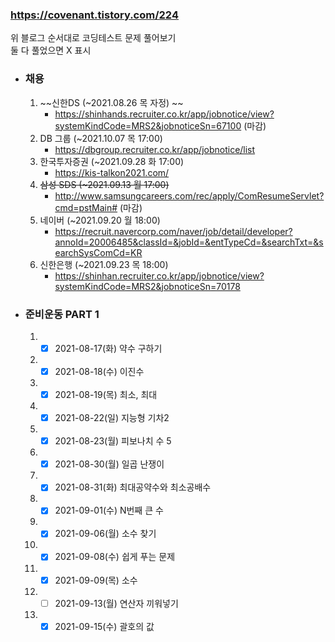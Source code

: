 ### https://covenant.tistory.com/224  

위 블로그 순서대로 코딩테스트 문제 풀어보기  
둘 다 풀었으면 X 표시

- ### 채용
   1. ~~신한DS (~2021.08.26 목 자정)  ~~
      - https://shinhands.recruiter.co.kr/app/jobnotice/view?systemKindCode=MRS2&jobnoticeSn=67100 (마감)
   2. DB 그룹 (~2021.10.07 목 17:00)
      - https://dbgroup.recruiter.co.kr/app/jobnotice/list
   3. 한국투자증권 (~2021.09.28 화 17:00)
      - https://kis-talkon2021.com/
   4. ~~삼성 SDS (~2021.09.13 월 17:00)~~
      - http://www.samsungcareers.com/rec/apply/ComResumeServlet?cmd=pstMain# (마감)
   5. 네이버 (~2021.09.20 월 18:00)
      - https://recruit.navercorp.com/naver/job/detail/developer?annoId=20006485&classId=&jobId=&entTypeCd=&searchTxt=&searchSysComCd=KR
   6. 신한은행 (~2021.09.23 목 18:00)
      - https://shinhan.recruiter.co.kr/app/jobnotice/view?systemKindCode=MRS2&jobnoticeSn=70178
   

- ### 준비운동 PART 1
   1. - [x] 2021-08-17(화) 약수 구하기
   2. - [x] 2021-08-18(수) 이진수          
   3. - [x] 2021-08-19(목) 최소, 최대     
   4. - [x] 2021-08-22(일) 지능형 기차2
   5. - [x] 2021-08-23(월) 피보나치 수 5
   6. - [x] 2021-08-30(월) 일곱 난쟁이
   7. - [x] 2021-08-31(화) 최대공약수와 최소공배수  
   8. - [x] 2021-09-01(수) N번째 큰 수
   9. - [x] 2021-09-06(월) 소수 찾기
   10. - [x] 2021-09-08(수) 쉽게 푸는 문제      
   11. - [x] 2021-09-09(목) 소수
   12. - [ ] 2021-09-13(월) 연산자 끼워넣기
   13. - [x] 2021-09-15(수) 괄호의 값
